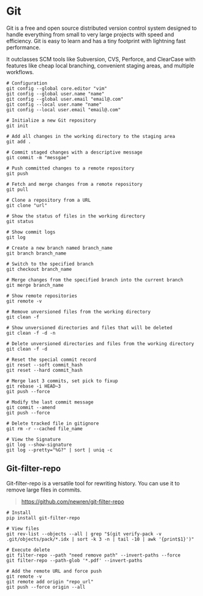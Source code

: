 # Git

Git is a free and open source distributed version control system designed to handle everything from small to very large projects with speed and efficiency. Git is easy to learn and has a tiny footprint with lightning fast performance.

It outclasses SCM tools like Subversion, CVS, Perforce, and ClearCase with features like cheap local branching, convenient staging areas, and multiple workflows.

```shell
# Configuration
git config --global core.editor "vim"
git config --global user.name "name"
git config --global user.email "email@.com"
git config --local user.name "name"
git config --local user.email "email@.com"

# Initialize a new Git repository
git init

# Add all changes in the working directory to the staging area
git add .

# Commit staged changes with a descriptive message
git commit -m "messgae"

# Push committed changes to a remote repository
git push

# Fetch and merge changes from a remote repository
git pull

# Clone a repository from a URL
git clone "url"

# Show the status of files in the working directory
git status

# Show commit logs
git log

# Create a new branch named branch_name
git branch branch_name

# Switch to the specified branch
git checkout branch_name

# Merge changes from the specified branch into the current branch
git merge branch_name

# Show remote repositories
git remote -v

# Remove unversioned files from the working directory
git clean -f

# Show unversioned directories and files that will be deleted
git clean -f -d -n

# Delete unversioned directories and files from the working directory
git clean -f -d

# Reset the special commit record
git reset --soft commit_hash
git reset --hard commit_hash

# Merge last 3 commits, set pick to fixup
git rebase -i HEAD~3
git push --force

# Modify the last commit message
git commit --amend
git push --force

# Delete tracked file in gitignore
git rm -r --cached file_name

# View the Signature
git log --show-signature
git log --pretty="%G?" | sort | uniq -c
```

## Git-filter-repo

Git-filter-repo is a versatile tool for rewriting history. You can use it to remove large files in commits.

> https://github.com/newren/git-filter-repo

```shell
# Install
pip install git-filter-repo

# View files
git rev-list --objects --all | grep "$(git verify-pack -v .git/objects/pack/*.idx | sort -k 3 -n | tail -10 | awk '{print$1}')"

# Execute delete
git filter-repo --path "need remove path" --invert-paths --force
git filter-repo --path-glob '*.pdf' --invert-paths

# Add the remote URL and force push
git remote -v
git remote add origin "repo_url"
git push --force origin --all
```

